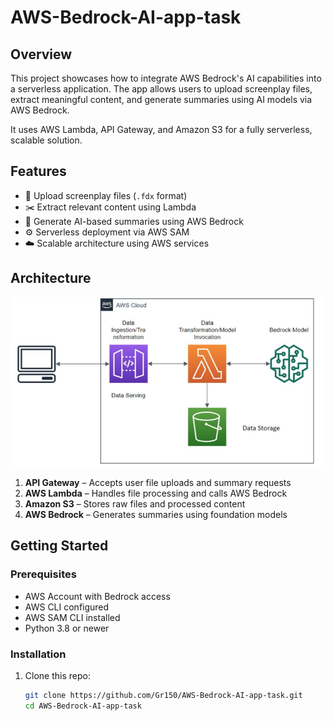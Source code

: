 # AWS-Bedrock-AI-app-task

## Overview

This project showcases how to integrate AWS Bedrock's AI capabilities into a serverless application. The app allows users to upload screenplay files, extract meaningful content, and generate summaries using AI models via AWS Bedrock.

It uses AWS Lambda, API Gateway, and Amazon S3 for a fully serverless, scalable solution.

## Features

- 📄 Upload screenplay files (`.fdx` format)
- ✂️ Extract relevant content using Lambda
- 🤖 Generate AI-based summaries using AWS Bedrock
- ⚙️ Serverless deployment via AWS SAM
- ☁️ Scalable architecture using AWS services

## Architecture

![Architecture Diagram](architecture%20diagram.png)

1. **API Gateway** – Accepts user file uploads and summary requests  
2. **AWS Lambda** – Handles file processing and calls AWS Bedrock  
3. **Amazon S3** – Stores raw files and processed content  
4. **AWS Bedrock** – Generates summaries using foundation models

## Getting Started

### Prerequisites

- AWS Account with Bedrock access
- AWS CLI configured
- AWS SAM CLI installed
- Python 3.8 or newer

### Installation

1. Clone this repo:

   ```bash
   git clone https://github.com/Gr150/AWS-Bedrock-AI-app-task.git
   cd AWS-Bedrock-AI-app-task
